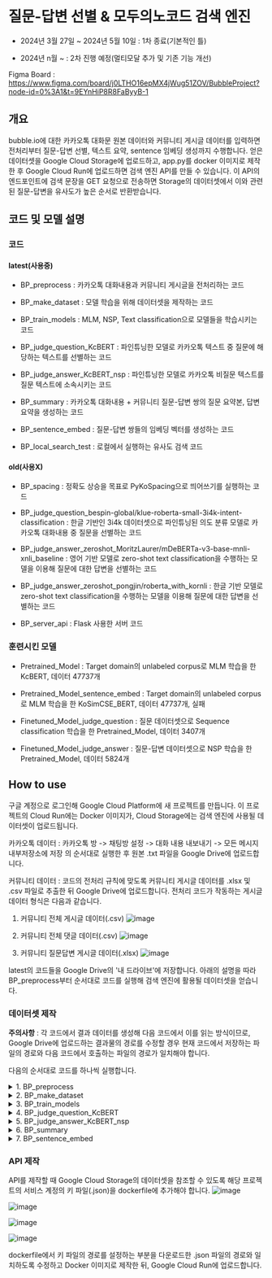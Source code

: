 # 질문-답변 선별 & 모두의노코드 검색 엔진

 - 2024년 3월 27일 ~ 2024년 5월 10일 : 1차 종료(기본적인 틀)

 - 2024년 n월 ~ : 2차 진행 예정(멀티모달 추가 및 기존 기능 개선)

Figma Board : https://www.figma.com/board/j0LTHO16epMX4jWug51ZOV/BubbleProject?node-id=0%3A1&t=9EYnHiP8R8FaByyB-1

## 개요

bubble.io에 대한 카카오톡 대화문 원본 데이터와 커뮤니티 게시글 데이터를 입력하면 전처리부터 질문-답변 선별, 텍스트 요약, sentence 임베딩 생성까지 수행합니다. 얻은 데이터셋을 Google Cloud Storage에 업로드하고, app.py를 docker 이미지로 제작한 후 Google Cloud Run에 업로드하면 검색 엔진 API를 만들 수 있습니다. 이 API의 엔드포인트에 검색 문장을 GET 요청으로 전송하면 Storage의 데이터셋에서 이와 관련된 질문-답변을 유사도가 높은 순서로 반환받습니다.

## 코드 및 모델 설명

### 코드

#### latest(사용중)

 - BP_preprocess : 카카오톡 대화내용과 커뮤니티 게시글을 전처리하는 코드

 - BP_make_dataset : 모델 학습을 위해 데이터셋을 제작하는 코드

 - BP_train_models : MLM, NSP, Text classification으로 모델들을 학습시키는 코드

 - BP_judge_question_KcBERT : 파인튜닝한 모델로 카카오톡 텍스트 중 질문에 해당하는 텍스트를 선별하는 코드

 - BP_judge_answer_KcBERT_nsp : 파인튜닝한 모델로 카카오톡 비질문 텍스트를 질문 텍스트에 소속시키는 코드

 - BP_summary : 카카오톡 대화내용 + 커뮤니티 질문-답변 쌍의 질문 요약본, 답변 요약을 생성하는 코드

 - BP_sentence_embed : 질문-답변 쌍들의 임베딩 벡터를 생성하는 코드

 - BP_local_search_test : 로컬에서 실행하는 유사도 검색 코드

#### old(사용X)

 - BP_spacing : 정확도 상승을 목표로 PyKoSpacing으로 띄어쓰기를 실행하는 코드

 - BP_judge_question_bespin-global/klue-roberta-small-3i4k-intent-classification : 한글 기반인 3i4k 데이터셋으로 파인튜닝된 의도 분류 모델로 카카오톡 대화내용 중 질문을 선별하는 코드

 - BP_judge_answer_zeroshot_MoritzLaurer/mDeBERTa-v3-base-mnli-xnli_baseline : 영어 기반 모델로 zero-shot text classification을 수행하는 모델을 이용해 질문에 대한 답변을 선별하는 코드

 - BP_judge_answer_zeroshot_pongjin/roberta_with_kornli : 한글 기반 모델로 zero-shot text classification을 수행하는 모델을 이용해 질문에 대한 답변을 선별하는 코드

 - BP_server_api : Flask 사용한 서버 코드


### 훈련시킨 모델

 - Pretrained_Model : Target domain의 unlabeled corpus로 MLM 학습을 한 KcBERT, 데이터 47737개

 - Pretrained_Model_sentence_embed : Target domain의 unlabeled corpus로 MLM 학습을 한 KoSimCSE_BERT, 데이터 47737개, 실패

 - Finetuned_Model_judge_question : 질문 데이터셋으로 Sequence classification 학습을 한 Pretrained_Model, 데이터 3407개

 - Finetuned_Model_judge_answer : 질문-답변 데이터셋으로 NSP 학습을 한 Pretrained_Model, 데이터 5824개

## How to use
 
구글 계정으로 로그인해 Google Cloud Platform에 새 프로젝트를 만듭니다. 이 프로젝트의 Cloud Run에는 Docker 이미지가, Cloud Storage에는 검색 엔진에 사용될 데이터셋이 업로드됩니다.

카카오톡 데이터 : 카카오톡 방 -> 채팅방 설정 -> 대화 내용 내보내기 -> 모든 메시지 내부저장소에 저장 의 순서대로 실행한 후 원본 .txt 파일을 Google Drive에 업로드합니다.

커뮤니티 데이터 : 코드의 전처리 규칙에 맞도록 커뮤니티 게시글 데이터를 .xlsx 및 .csv 파일로 추출한 뒤 Google Drive에 업로드합니다. 전처리 코드가 작동하는 게시글 데이터 형식은 다음과 같습니다.
  
 1. 커뮤니티 전체 게시글 데이터(.csv)
  ![image](https://github.com/Kimhansav/everynocode_search_engine/assets/134425555/34da45fe-62cb-4644-843f-83b9692c35f2)
  
 2. 커뮤니티 전체 댓글 데이터(.csv)
  ![image](https://github.com/Kimhansav/everynocode_search_engine/assets/134425555/dea07a32-0d58-4570-ae4b-049ebb72da22)

 3. 커뮤니티 질문답변 게시글 데이터(.xlsx)
  ![image](https://github.com/Kimhansav/everynocode_search_engine/assets/134425555/ddad5e1a-0b2b-40e6-93c4-e6afcff5ae38)

latest의 코드들을 Google Drive의 '내 드라이브'에 저장합니다. 아래의 설명을 따라 BP_preprocess부터 순서대로 코드를 실행해 검색 엔진에 활용될 데이터셋을 얻습니다. 

### 데이터셋 제작

**주의사항** : 각 코드에서 결과 데이터를 생성해 다음 코드에서 이를 읽는 방식이므로, Google Drive에 업로드하는 결과물의 경로를 수정할 경우 현재 코드에서 저장하는 파일의 경로와 다음 코드에서 호출하는 파일의 경로가 일치해야 합니다.

다음의 순서대로 코드를 하나씩 실행합니다.

<details>
  <summary>1. BP_preprocess</summary>
 
  파일을 호출하는 코드 블록에서 Google Drive에 업로드한 카카오톡 원본과 커뮤니티 게시글 원본의 이름을 변수로 설정해야 합니다. 예시는 다음과 같습니다.

  ```python
  drive.mount('/content/drive')
  file_path = '/content/drive/My Drive/KakaoTalkChats-1.txt'
  ```
  ```python
  qna_path = '/content/drive/My Drive/community_qna.xlsx' #커뮤니티 질문답변 게시글 데이터
  all_contents_path = '/content/drive/My Drive/community_all_contents.csv' #커뮤니티 전체 게시글 데이터
  all_comments_path = '/content/drive/My Drive/community_all_comments.csv' #커뮤니티 전체 댓글 데이터
  ```
  
  결과물 저장 경로를 설정합니다. 예시는 다음과 같습니다.
  
  ```python
  #.xlsx 파일로 카카오톡 전처리 결과를 google drive에 저장
  talk_save_path = '/content/drive/My Drive/talk_preprocess_result_short.xlsx'
  df.to_excel(talk_save_path)
  ```
  ```python
  #전처리된 세 커뮤니티 데이터 파일을 google drive에 저장
  df_qna.to_excel('/content/drive/My Drive/community_qna_preprocessed.xlsx')
  df_all_contents.to_csv('/content/drive/My Drive/community_all_contents_preprocessed.csv')
  df_all_comments.to_csv('/content/drive/My Drive/community_all_comments_preprocessed.csv')
  ```
  
  이후 GPU를 사용할 필요 없이 CPU로 전체 코드를 실행합니다.

  Google Drive에 업로드된 커뮤니티 데이터 전처리 결과 파일 세 개를 다운로드합니다. 간혹 이미지 인코딩 텍스트가 너무 길어 여러 셀로 나누어진 경우가 존재합니다. 전처리 함수는 데이터프레임의 셀 단위로 작동하기에 이를 처리하지 못하며, 직접 제거해주어야 합니다.
  이미지 인코딩 텍스트를 제거한 뒤 세 파일 모두 .xlsx 형식으로 다시 Google Drive에 업로드합니다.
</details>

<details>
  <summary>2. BP_make_dataset</summary>

  Google Drive에 업로드한 전처리 결과 파일을 호출합니다. 
  GPU를 사용할 필요 없이 CPU로 전체 코드를 실행합니다.
</details>

<details>
  <summary>3. BP_train_models</summary>
 
  Huggingface에서 모델을 불러와 직접 제작한 학습 데이터셋으로 학습시킵니다.
  런타임 유형을 GPU로 변경한 후 전체 코드를 실행합니다.
</details>

<details>
  <summary>4. BP_judge_question_KcBERT</summary>
 
  학습시킨 모델을 통해 카카오톡 데이터에서 텍스트 분류를 진행합니다.
  런타임 유형을 GPU로 변경한 후 전체 코드를 실행합니다.
</details>

<details>
  <summary>5. BP_judge_answer_KcBERT_nsp</summary>
 
  학습시킨 모델을 통해 카카오톡 데이터에서 텍스트 분류를 진행합니다.
  런타임 유형을 GPU로 변경한 후 전체 코드를 실행합니다.
</details>

<details>
  <summary>6. BP_summary</summary>
 
  질문-답변 선별 결과 데이터와 커뮤니티 질문답변 게시글 데이터를 결합한 뒤 각 질문-답변 쌍에 질문 요약, 답변 요약을 생성 후 추가합니다.
  런타임 유형을 GPU로 변경한 후 전체 코드를 실행합니다.
</details>

<details>
  <summary>7. BP_sentence_embed</summary>
 
  질문 요약, 답변 요약 생성 결과 데이터에서 각 질문-답변 쌍의 질문 원본과 답변 원본을 일정 비율로 반영해 임베딩을 생성합니다.
  런타임 유형을 GPU로 변경한 후 전체 코드를 실행합니다.
</details>


### API 제작

API를 제작할 때 Google Cloud Storage의 데이터셋을 참조할 수 있도록 해당 프로젝트의 서비스 계정의 키 파일(.json)을 dockerfile에 추가해야 합니다.
![image](https://github.com/Kimhansav/everynocode_search_engine/assets/134425555/13ef9a71-1391-406e-98a3-bf29d66e75df)

![image](https://github.com/Kimhansav/everynocode_search_engine/assets/134425555/ed016edf-e1c2-430e-ab7e-02b1c31212cd)

![image](https://github.com/Kimhansav/everynocode_search_engine/assets/134425555/f7f9a58d-1652-4990-b73e-d99f04387d98)

![image](https://github.com/Kimhansav/everynocode_search_engine/assets/134425555/663fe13b-0d51-4d08-bac6-6db39857bbe8)

dockerfile에서 키 파일의 경로를 설정하는 부분을 다운로드한 .json 파일의 경로와 일치하도록 수정하고 Docker 이미지로 제작한 뒤, Google Cloud Run에 업로드합니다. 
